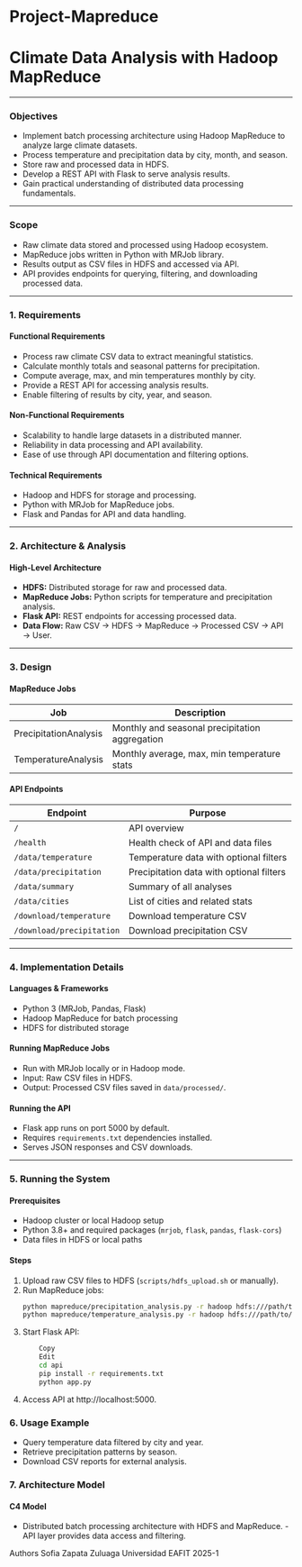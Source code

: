 # Project-Mapreduce
# Climate Data Analysis with Hadoop MapReduce
---

### Objectives

- Implement batch processing architecture using Hadoop MapReduce to analyze large climate datasets.  
- Process temperature and precipitation data by city, month, and season.  
- Store raw and processed data in HDFS.  
- Develop a REST API with Flask to serve analysis results.  
- Gain practical understanding of distributed data processing fundamentals.

---

### Scope

- Raw climate data stored and processed using Hadoop ecosystem.  
- MapReduce jobs written in Python with MRJob library.  
- Results output as CSV files in HDFS and accessed via API.  
- API provides endpoints for querying, filtering, and downloading processed data.

---

### 1. Requirements

#### Functional Requirements

- Process raw climate CSV data to extract meaningful statistics.  
- Calculate monthly totals and seasonal patterns for precipitation.  
- Compute average, max, and min temperatures monthly by city.  
- Provide a REST API for accessing analysis results.  
- Enable filtering of results by city, year, and season.

#### Non-Functional Requirements

- Scalability to handle large datasets in a distributed manner.  
- Reliability in data processing and API availability.  
- Ease of use through API documentation and filtering options.

#### Technical Requirements

- Hadoop and HDFS for storage and processing.  
- Python with MRJob for MapReduce jobs.  
- Flask and Pandas for API and data handling.

---

### 2. Architecture & Analysis

#### High-Level Architecture

- **HDFS:** Distributed storage for raw and processed data.  
- **MapReduce Jobs:** Python scripts for temperature and precipitation analysis.  
- **Flask API:** REST endpoints for accessing processed data.  
- **Data Flow:** Raw CSV → HDFS → MapReduce → Processed CSV → API → User.

---

### 3. Design

#### MapReduce Jobs

| Job                   | Description                                    |
|-----------------------|------------------------------------------------|
| PrecipitationAnalysis  | Monthly and seasonal precipitation aggregation |
| TemperatureAnalysis    | Monthly average, max, min temperature stats    |

#### API Endpoints

| Endpoint               | Purpose                                        |
|------------------------|------------------------------------------------|
| `/`                    | API overview                                   |
| `/health`              | Health check of API and data files             |
| `/data/temperature`    | Temperature data with optional filters         |
| `/data/precipitation`  | Precipitation data with optional filters       |
| `/data/summary`        | Summary of all analyses                         |
| `/data/cities`         | List of cities and related stats                |
| `/download/temperature`| Download temperature CSV                        |
| `/download/precipitation`| Download precipitation CSV                     |

---

### 4. Implementation Details

#### Languages & Frameworks

- Python 3 (MRJob, Pandas, Flask)  
- Hadoop MapReduce for batch processing  
- HDFS for distributed storage  

#### Running MapReduce Jobs

- Run with MRJob locally or in Hadoop mode.  
- Input: Raw CSV files in HDFS.  
- Output: Processed CSV files saved in `data/processed/`.

#### Running the API

- Flask app runs on port 5000 by default.  
- Requires `requirements.txt` dependencies installed.  
- Serves JSON responses and CSV downloads.

---

### 5. Running the System

#### Prerequisites

- Hadoop cluster or local Hadoop setup  
- Python 3.8+ and required packages (`mrjob`, `flask`, `pandas`, `flask-cors`)  
- Data files in HDFS or local paths  

#### Steps

1. Upload raw CSV files to HDFS (`scripts/hdfs_upload.sh` or manually).  
2. Run MapReduce jobs:  
   ```bash
   python mapreduce/precipitation_analysis.py -r hadoop hdfs:///path/to/input.csv > data/processed/precipitation_results.csv
   python mapreduce/temperature_analysis.py -r hadoop hdfs:///path/to/input.csv > data/processed/temperature_results.csv
3. Start Flask API:
    ```bash
        Copy
        Edit
        cd api
        pip install -r requirements.txt
        python app.py
4. Access API at http://localhost:5000.

### 6. Usage Example

- Query temperature data filtered by city and year.
- Retrieve precipitation patterns by season.
- Download CSV reports for external analysis.

### 7. Architecture Model

#### C4 Model
- Distributed batch processing architecture with HDFS and MapReduce.
-API layer provides data access and filtering.

Authors
Sofia Zapata Zuluaga
Universidad EAFIT
2025-1
